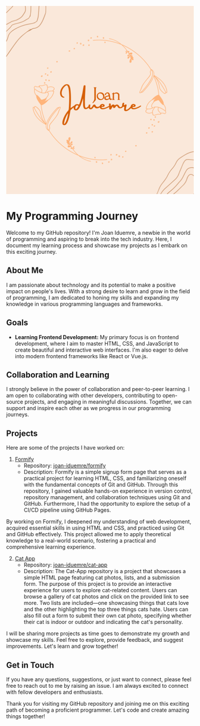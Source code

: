 ![Joan Iduemre](joan-iduemre.png)

# My Programming Journey

Welcome to my GitHub repository! I'm Joan Iduemre, a newbie in the world of programming and aspiring to break into the tech industry. Here, I document my learning process and showcase my projects as I embark on this exciting journey.

## About Me
I am passionate about technology and its potential to make a positive impact on people's lives. With a strong desire to learn and grow in the field of programming, I am dedicated to honing my skills and expanding my knowledge in various programming languages and frameworks.

## Goals
- **Learning Frontend Development:** My primary focus is on frontend development, where I aim to master HTML, CSS, and JavaScript to create beautiful and interactive web interfaces. I'm also eager to delve into modern frontend frameworks like React or Vue.js.

## Collaboration and Learning
I strongly believe in the power of collaboration and peer-to-peer learning. I am open to collaborating with other developers, contributing to open-source projects, and engaging in meaningful discussions. Together, we can support and inspire each other as we progress in our programming journeys.

## Projects

Here are some of the projects I have worked on:

1. [Formify](https://joan-iduemre.github.io/formify)
   - Repository: [joan-iduemre/formify](https://github.com/joan-iduemre/formify)
   - Description: Formify is a simple signup form page that serves as a practical project for learning HTML, CSS, and familiarizing oneself with the fundamental concepts of Git and GitHub. Through this repository, I gained valuable hands-on experience in version control, repository management, and collaboration techniques using Git and GitHub. Furthermore, I had the opportunity to explore the setup of a CI/CD pipeline using GitHub Pages.

By working on Formify, I deepened my understanding of web development, acquired essential skills in using HTML and CSS, and practiced using Git and GitHub effectively. This project allowed me to apply theoretical knowledge to a real-world scenario, fostering a practical and comprehensive learning experience.

2. [Cat App](https://joan-iduemre.github.io/cat-app)
   - Repository: [joan-iduemre/cat-app](https://github.com/joan-iduemre/cat-app)
   - Description: The Cat-App repository is a project that showcases a simple HTML page featuring cat photos, lists, and a submission form. The purpose of this project is to provide an interactive experience for users to explore cat-related content. Users can browse a gallery of cat photos and click on the provided link to see more. Two lists are included—one showcasing things that cats love and the other highlighting the top three things cats hate. Users can also fill out a form to submit their own cat photo, specifying whether their cat is indoor or outdoor and indicating the cat's personality.
   

I will be sharing more projects as time goes to demonstrate my growth and showcase my skills. Feel free to explore, provide feedback, and suggest improvements. Let's learn and grow together!
## Get in Touch
If you have any questions, suggestions, or just want to connect, please feel free to reach out to me by raising an issue. I am always excited to connect with fellow developers and enthusiasts.

Thank you for visiting my GitHub repository and joining me on this exciting path of becoming a proficient programmer. Let's code and create amazing things together!




<!--
 ### Hi there 👋 

**joan-iduemre/joan-iduemre** is a ✨ _special_ ✨ repository because its `README.md` (this file) appears on your GitHub profile.

Here are some ideas to get you started:

- 🔭 I’m currently working on ...
- 🌱 I’m currently learning ...
- 👯 I’m looking to collaborate on ...
- 🤔 I’m looking for help with ...
- 💬 Ask me about ...
- 📫 How to reach me: ...
- 😄 Pronouns: ...
- ⚡ Fun fact: ...
-->
